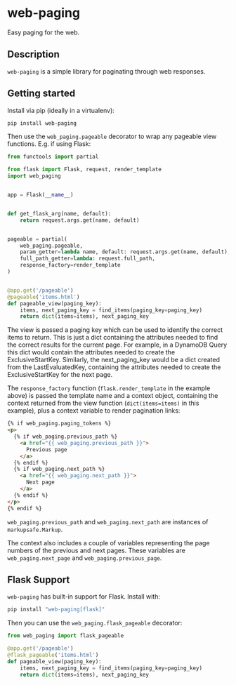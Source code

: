 # web-paging

Easy paging for the web.

## Description

`web-paging` is a simple library for paginating through web responses.

## Getting started

Install via pip (ideally in a virtualenv):

```bash
pip install web-paging
```

Then use the `web_paging.pageable` decorator to wrap any pageable view functions. E.g. if using Flask:

```python
from functools import partial

from flask import Flask, request, render_template
import web_paging


app = Flask(__name__)


def get_flask_arg(name, default):
    return request.args.get(name, default)


pageable = partial(
    web_paging.pageable,
    param_getter=lambda name, default: request.args.get(name, default),
    full_path_getter=lambda: request.full_path,
    response_factory=render_template
)


@app.get('/pageable')
@pageable('items.html')
def pageable_view(paging_key):
    items, next_paging_key = find_items(paging_key=paging_key)
    return dict(items=items), next_paging_key
```

The view is passed a paging key which can be used to identify the correct items to return. This is just a dict containing the attributes needed to find the correct results for the current page. For example, in a DynamoDB Query this dict would contain the attributes needed to create the ExclusiveStartKey. Similarly, the next_paging_key would be a dict created from the LastEvaluatedKey, containing the attributes needed to create the ExclusiveStartKey for the next page.

The `response_factory` function (`flask.render_template` in the example above) is passed the template name and a context object, containing the context returned from the view function (`dict(items=items)` in this example), plus a context variable to render pagination links:

```html
{% if web_paging.paging_tokens %}
<p>
  {% if web_paging.previous_path %}
    <a href="{{ web_paging.previous_path }}">
      Previous page
    </a>
  {% endif %}
  {% if web_paging.next_path %}
    <a href="{{ web_paging.next_path }}">
      Next page
    </a>
  {% endif %}
</p>
{% endif %}
```

`web_paging.previous_path` and `web_paging.next_path` are instances of `markupsafe.Markup`.

The context also includes a couple of variables representing the page numbers of the previous and next pages. These variables are `web_paging.next_page` and `web_paging.previous_page`.

## Flask Support

`web-paging` has built-in support for Flask.  Install with:

```bash
pip install "web-paging[flask]"
```

Then you can use the `web_paging.flask_pageable` decorator:

```python
from web_paging import flask_pageable

@app.get('/pageable')
@flask_pageable('items.html')
def pageable_view(paging_key):
    items, next_paging_key = find_items(paging_key=paging_key)
    return dict(items=items), next_paging_key
```
